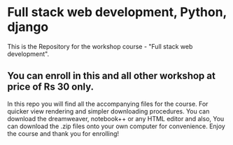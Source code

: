 # Full stack web development, Python, django
This is the Repository for the workshop course - "Full stack web development".
## You can enroll in this and all other workshop at price of Rs 30 only.
In this repo you will find all the accompanying files for the course. For quicker view rendering and simpler downloading procedures.
You can download the dreamweaver, notebook++ or any HTML editor and also, You can download the .zip files onto your own computer for convenience.
Enjoy the course and thank you for enrolling!
